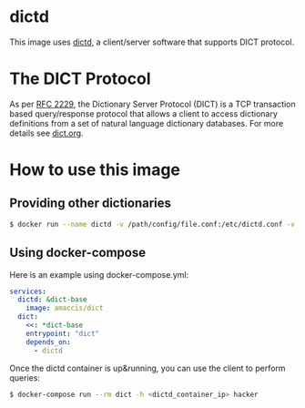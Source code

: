 # dictd

This image uses [dictd](https://github.com/cheusov/dictd/), a client/server software that supports DICT protocol.

# The DICT Protocol

As per [RFC 2229](https://www.ietf.org/rfc/rfc2229.txt), the Dictionary Server Protocol (DICT) is a TCP transaction based query/response protocol that allows a client to access dictionary definitions from a set of natural language dictionary databases. For more details see [dict.org](https://dict.org/bin/Dict). 

# How to use this image

## Providing other dictionaries

```bash
$ docker run --name dictd -v /path/config/file.conf:/etc/dictd.conf -v /path/dictionaries/directory:/usr/lib/dict -d amaccis/dict
```

## Using docker-compose

Here is an example using docker-compose.yml:

```yaml
services:
  dictd: &dict-base 
    image: amaccis/dict
  dict:
    <<: *dict-base
    entrypoint: "dict"
    depends_on:
      - dictd
```

Once the dictd container is up&running, you can use the client to perform queries:

```bash
$ docker-compose run --rm dict -h <dictd_container_ip> hacker
```
